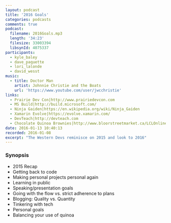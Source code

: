 ```yaml
---
layout: podcast
title: '2016 Goals'
categories: podcasts
comments: true
podcast:
  filename: 2016Goals.mp3
  length: '34:23'
  filesize: 33003394
  libsynId: 4075337
participants:
  - kyle_baley
  - dave_paquette
  - lori_lalonde
  - david_wesst
music:
  - title: Doctor Man
    artist: Johnnie Christie and the Boats
    url: 'https://www.youtube.com/user/jwcchristie'
links:
  - Prairie Dev Con|http://www.prairiedevcon.com
  - MS Build|http://build.microsoft.com/
  - Ninja Gaiden|https://en.wikipedia.org/wiki/Ninja_Gaiden
  - Xamarin Evolve|https://evolve.xamarin.com/
  - DevTeach|http://devteach.com
  - Chocolate Quinoa Brownies|http://www.bloorstreetmarket.ca/LCLOnline/recipes.jsp?type=details&mainIngredientId=160&recipeId=lclor42016
date: 2016-01-13 10:40:13
recorded: 2016-01-08
excerpt: "The Western Devs reminisce on 2015 and look to 2016"
---
```


### Synopsis

* 2015 Recap
* Getting back to code
* Making personal projects personal again
* Learning in public
* Speaking/presentation goals
* Going with the flow vs. strict adherence to plans
* Blogging: Quality vs. Quantity
* Tinkering with tech
* Personal goals
* Balancing your use of quinoa
